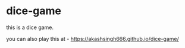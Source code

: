 # dice-game
this is a dice game.

you can also play this at - https://akashsingh666.github.io/dice-game/
